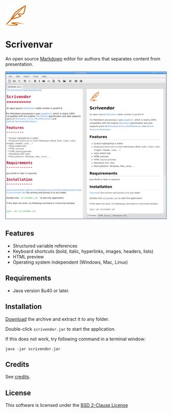 ![Logo](images/logo64.png)

Scrivenvar
==========

An open source [Markdown] editor for authors that separates content from presentation.

![Screenshot](images/screenshot.png)

Features
--------

* Structured variable references
* Keyboard shortcuts (bold, italic, hyperlinks, images, headers, lists)
* HTML preview
* Operating system independent (Windows, Mac, Linux)

Requirements
------------

* Java version 8u40 or later.

Installation
------------

[Download](https://github.com/DaveJarvis/scrivendor/releases/download/0.2/scrivendor.zip) the archive and extract it to any folder.

Double-click `scrivendor.jar` to start the application.

If this does not work, try following command in a terminal window:

```
java -jar scrivendor.jar
```

Credits
-------

See [credits](CREDITS.md).

License
-------

This software is licensed under the [BSD 2-Clause License](LICENSE)

   [Markdown]: http://daringfireball.net/projects/markdown
   [commonmark-java]: https://github.com/atlassian/commonmark-java
   [pegdown]: https://github.com/sirthias/pegdown
   [Markdown Extra]: https://michelf.ca/projects/php-markdown/extra
   [MultiMarkdown]: http://fletcherpenney.net/multimarkdown
   [Github-flavoured-Markdown]: https://help.github.com/articles/github-flavored-markdown
   [MigLayout]: https://github.com/mikaelgrev/miglayout
   [RichTextFX]: https://github.com/TomasMikula/RichTextFX
   [ReactFX]: https://github.com/TomasMikula/ReactFX
   [WellBehavedFX]: https://github.com/TomasMikula/WellBehavedFX
   [Flowless]: https://github.com/TomasMikula/Flowless
   [UndoFX]: https://github.com/TomasMikula/UndoFX
   [FontAwesomeFX]: https://bitbucket.org/Jerady/fontawesomefx
